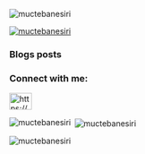 <p align="left"> <img src="https://komarev.com/ghpvc/?username=muctebanesiri&label=Profile%20views&color=000000&style=plastic" alt="muctebanesiri" /> </p>

<p align="left"> <a href="https://github.com/ryo-ma/github-profile-trophy"><img src="https://github-profile-trophy.vercel.app/?username=muctebanesiri" alt="muctebanesiri" /></a> </p>

### Blogs posts
<!-- BLOG-POST-LIST:START -->
<!-- BLOG-POST-LIST:END -->

<h3 align="left">Connect with me:</h3>
<p align="left">
<a href="/https://mucteba.ir/index.xml" target="blank"><img align="center" src="https://raw.githubusercontent.com/rahuldkjain/github-profile-readme-generator/master/src/images/icons/Social/rss.svg" alt="https://mucteba.ir/index.xml" height="30" width="40" /></a>
</p>

<p><img align="left" src="https://github-readme-stats.vercel.app/api/top-langs?username=muctebanesiri&show_icons=true&theme=dark&bg_color=ffffff&hide_border=true&locale=en&layout=compact" alt="muctebanesiri" /></p>

<p>&nbsp;<img align="center" src="https://github-readme-stats.vercel.app/api?username=muctebanesiri&show_icons=true&theme=radical&bg_color=ffffff&hide_border=true&locale=en" alt="muctebanesiri" /></p>

<p><img align="center" src="https://github-readme-streak-stats.herokuapp.com/?user=muctebanesiri&theme=dark" alt="muctebanesiri" /></p>
